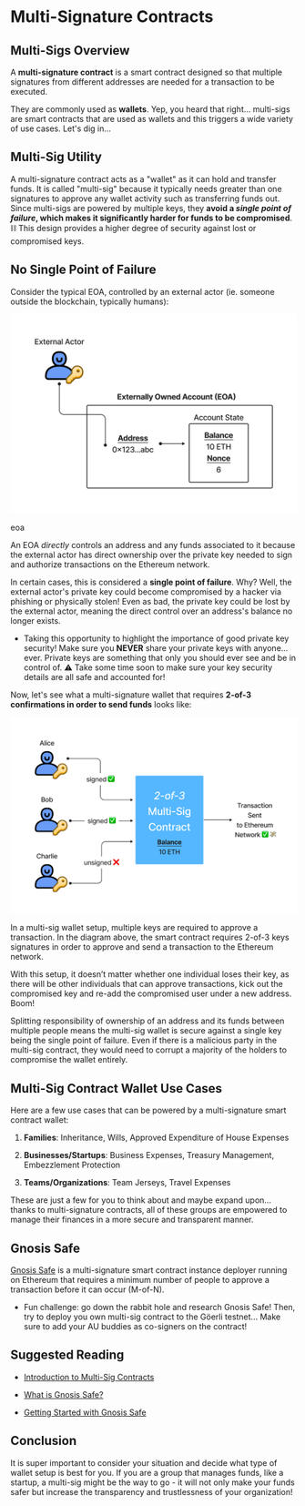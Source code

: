 # Multi-Signature Contracts

## Multi-Sigs Overview

A **multi-signature contract** is a smart contract designed so that multiple signatures from different addresses are needed for a transaction to be executed.

They are commonly used as **wallets**. Yep, you heard that right... multi-sigs are smart contracts that are used as wallets and this triggers a wide variety of use cases. Let's dig in...

## Multi-Sig Utility

A multi-signature contract acts as a "wallet" as it can hold and transfer funds. It is called "multi-sig" because it typically needs greater than one signatures to approve any wallet activity such as transferring funds out. Since multi-sigs are powered by multiple keys, they **avoid a _single point of failure_, which makes it significantly harder for funds to be compromised**. ⛓ This design provides a higher degree of security against lost or compromised keys.

## No Single Point of Failure

Consider the typical EOA, controlled by an external actor (ie. someone outside the blockchain, typically humans):

![multi sig image](image.png)

eoa

An EOA _directly_ controls an address and any funds associated to it because the external actor has direct ownership over the private key needed to sign and authorize transactions on the Ethereum network.

In certain cases, this is considered a **single point of failure**. Why? Well, the external actor's private key could become compromised by a hacker via phishing or physically stolen! Even as bad, the private key could be lost by the external actor, meaning the direct control over an address's balance no longer exists.

- Taking this opportunity to highlight the importance of good private key security! Make sure you **NEVER** share your private keys with anyone... ever. Private keys are something that only you should ever see and be in control of. ⚠️ Take some time soon to make sure your key security details are all safe and accounted for! 

Now, let's see what a multi-signature wallet that requires **2-of-3 confirmations in order to send funds** looks like:

![2 of 3 multisig](image-1.png)

In a multi-sig wallet setup, multiple keys are required to approve a transaction. In the diagram above, the smart contract requires 2-of-3 keys signatures in order to approve and send a transaction to the Ethereum network.

With this setup, it doesn’t matter whether one individual loses their key, as there will be other individuals that can approve transactions, kick out the compromised key and re-add the compromised user under a new address. Boom!

Splitting responsibility of ownership of an address and its funds between multiple people means the multi-sig wallet is secure against a single key being the single point of failure. Even if there is a malicious party in the multi-sig contract, they would need to corrupt a majority of the holders to compromise the wallet entirely.

## Multi-Sig Contract Wallet Use Cases

Here are a few use cases that can be powered by a multi-signature smart contract wallet:

1. **Families**: Inheritance, Wills, Approved Expenditure of House Expenses

2. **Businesses/Startups**: Business Expenses, Treasury Management, Embezzlement Protection

3. **Teams/Organizations**: Team Jerseys, Travel Expenses

These are just a few for you to think about and maybe expand upon... thanks to multi-signature contracts, all of these groups are empowered to manage their finances in a more secure and transparent manner.

## Gnosis Safe

[Gnosis Safe](https://gnosis-safe.io/) is a multi-signature smart contract instance deployer running on Ethereum that requires a minimum number of people to approve a transaction before it can occur (M-of-N).

- Fun challenge: go down the rabbit hole and research Gnosis Safe! Then, try to deploy you own multi-sig contract to the Göerli testnet... Make sure to add your AU buddies as co-signers on the contract! 

## Suggested Reading

- [Introduction to Multi-Sig Contracts](https://medium.com/mycrypto/introduction-to-multisig-contracts-33d5b25134b2)

- [What is Gnosis Safe?](https://help.gnosis-safe.io/en/articles/3876456-what-is-gnosis-safe)

- [Getting Started with Gnosis Safe](https://gnosis-safe.io/#getting-started)

## Conclusion

It is super important to consider your situation and decide what type of wallet setup is best for you. If you are a group that manages funds, like a startup, a multi-sig might be the way to go - it will not only make your funds safer but increase the transparency and trustlessness of your organization!